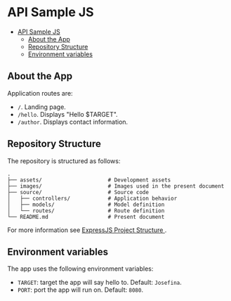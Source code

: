 # API Sample JS

- [API Sample JS](#api-sample-js)
  - [About the App](#about-the-app)
  - [Repository Structure](#repository-structure)
  - [Environment variables](#environment-variables)

## About the App

Application routes are:

- `/`. Landing page.
- `/hello`. Displays "Hello $TARGET".
- `/author`. Displays contact information.

## Repository Structure

The repository is structured as follows:

```
.
├── assets/                     # Development assets
├── images/                     # Images used in the present document
├── source/                     # Source code
│   ├── controllers/            # Application behavior    
│   ├── models/                 # Model definition 
│   └── routes/                 # Route definition
└── README.md                   # Present document
```

For more information see [ExpressJS Project Structure ](https://dev.to/brianemilius/expressjs-project-structure-2ka4).

## Environment variables

The app uses the following environment variables:

- `TARGET`: target the app will say hello to. Default: `Josefina`.
- `PORT`: port the app will run on. Default: `8080`.